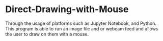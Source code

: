 # Direct-Drawing-with-Mouse
Through the usage of platforms such as Jupyter Notebook, and Python. This program is able to run an image file and or webcam feed and allows the user to draw on them with a mouse.

